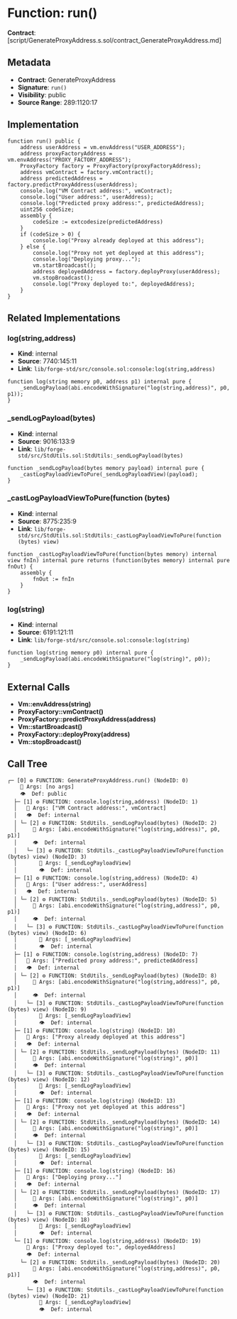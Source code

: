 # Function: run()

**Contract**: [script/GenerateProxyAddress.s.sol/contract_GenerateProxyAddress.md]

## Metadata

- **Contract**: GenerateProxyAddress
- **Signature**: `run()`
- **Visibility**: public
- **Source Range**: 289:1120:17

## Implementation

```solidity
function run() public {
    address userAddress = vm.envAddress("USER_ADDRESS");
    address proxyFactoryAddress = vm.envAddress("PROXY_FACTORY_ADDRESS");
    ProxyFactory factory = ProxyFactory(proxyFactoryAddress);
    address vmContract = factory.vmContract();
    address predictedAddress = factory.predictProxyAddress(userAddress);
    console.log("VM Contract address:", vmContract);
    console.log("User address:", userAddress);
    console.log("Predicted proxy address:", predictedAddress);
    uint256 codeSize;
    assembly {
        codeSize := extcodesize(predictedAddress)
    }
    if (codeSize > 0) {
        console.log("Proxy already deployed at this address");
    } else {
        console.log("Proxy not yet deployed at this address");
        console.log("Deploying proxy...");
        vm.startBroadcast();
        address deployedAddress = factory.deployProxy(userAddress);
        vm.stopBroadcast();
        console.log("Proxy deployed to:", deployedAddress);
    }
}
```

## Related Implementations

### log(string,address)

- **Kind**: internal
- **Source**: 7740:145:11
- **Link**: `lib/forge-std/src/console.sol:console:log(string,address)`

```solidity
function log(string memory p0, address p1) internal pure {
    _sendLogPayload(abi.encodeWithSignature("log(string,address)", p0, p1));
}
```

### _sendLogPayload(bytes)

- **Kind**: internal
- **Source**: 9016:133:9
- **Link**: `lib/forge-std/src/StdUtils.sol:StdUtils:_sendLogPayload(bytes)`

```solidity
function _sendLogPayload(bytes memory payload) internal pure {
    _castLogPayloadViewToPure(_sendLogPayloadView)(payload);
}
```

### _castLogPayloadViewToPure(function (bytes)

- **Kind**: internal
- **Source**: 8775:235:9
- **Link**: `lib/forge-std/src/StdUtils.sol:StdUtils:_castLogPayloadViewToPure(function (bytes) view)`

```solidity
function _castLogPayloadViewToPure(function(bytes memory) internal view fnIn) internal pure returns (function(bytes memory) internal pure fnOut) {
    assembly {
        fnOut := fnIn
    }
}
```

### log(string)

- **Kind**: internal
- **Source**: 6191:121:11
- **Link**: `lib/forge-std/src/console.sol:console:log(string)`

```solidity
function log(string memory p0) internal pure {
    _sendLogPayload(abi.encodeWithSignature("log(string)", p0));
}
```

## External Calls

- **Vm::envAddress(string)**
- **ProxyFactory::vmContract()**
- **ProxyFactory::predictProxyAddress(address)**
- **Vm::startBroadcast()**
- **ProxyFactory::deployProxy(address)**
- **Vm::stopBroadcast()**

## Call Tree

```
┌─ [0] ⚙️ FUNCTION: GenerateProxyAddress.run() (NodeID: 0)
    💬 Args: [no args]
    👁️  Def: public
  ├─ [1] ⚙️ FUNCTION: console.log(string,address) (NodeID: 1)
  │   💬 Args: ["VM Contract address:", vmContract]
  │   👁️  Def: internal
  │ └─ [2] ⚙️ FUNCTION: StdUtils._sendLogPayload(bytes) (NodeID: 2)
  │     💬 Args: [abi.encodeWithSignature("log(string,address)", p0, p1)]
  │     👁️  Def: internal
  │   └─ [3] ⚙️ FUNCTION: StdUtils._castLogPayloadViewToPure(function (bytes) view) (NodeID: 3)
  │       💬 Args: [_sendLogPayloadView]
  │       👁️  Def: internal
  ├─ [1] ⚙️ FUNCTION: console.log(string,address) (NodeID: 4)
  │   💬 Args: ["User address:", userAddress]
  │   👁️  Def: internal
  │ └─ [2] ⚙️ FUNCTION: StdUtils._sendLogPayload(bytes) (NodeID: 5)
  │     💬 Args: [abi.encodeWithSignature("log(string,address)", p0, p1)]
  │     👁️  Def: internal
  │   └─ [3] ⚙️ FUNCTION: StdUtils._castLogPayloadViewToPure(function (bytes) view) (NodeID: 6)
  │       💬 Args: [_sendLogPayloadView]
  │       👁️  Def: internal
  ├─ [1] ⚙️ FUNCTION: console.log(string,address) (NodeID: 7)
  │   💬 Args: ["Predicted proxy address:", predictedAddress]
  │   👁️  Def: internal
  │ └─ [2] ⚙️ FUNCTION: StdUtils._sendLogPayload(bytes) (NodeID: 8)
  │     💬 Args: [abi.encodeWithSignature("log(string,address)", p0, p1)]
  │     👁️  Def: internal
  │   └─ [3] ⚙️ FUNCTION: StdUtils._castLogPayloadViewToPure(function (bytes) view) (NodeID: 9)
  │       💬 Args: [_sendLogPayloadView]
  │       👁️  Def: internal
  ├─ [1] ⚙️ FUNCTION: console.log(string) (NodeID: 10)
  │   💬 Args: ["Proxy already deployed at this address"]
  │   👁️  Def: internal
  │ └─ [2] ⚙️ FUNCTION: StdUtils._sendLogPayload(bytes) (NodeID: 11)
  │     💬 Args: [abi.encodeWithSignature("log(string)", p0)]
  │     👁️  Def: internal
  │   └─ [3] ⚙️ FUNCTION: StdUtils._castLogPayloadViewToPure(function (bytes) view) (NodeID: 12)
  │       💬 Args: [_sendLogPayloadView]
  │       👁️  Def: internal
  ├─ [1] ⚙️ FUNCTION: console.log(string) (NodeID: 13)
  │   💬 Args: ["Proxy not yet deployed at this address"]
  │   👁️  Def: internal
  │ └─ [2] ⚙️ FUNCTION: StdUtils._sendLogPayload(bytes) (NodeID: 14)
  │     💬 Args: [abi.encodeWithSignature("log(string)", p0)]
  │     👁️  Def: internal
  │   └─ [3] ⚙️ FUNCTION: StdUtils._castLogPayloadViewToPure(function (bytes) view) (NodeID: 15)
  │       💬 Args: [_sendLogPayloadView]
  │       👁️  Def: internal
  ├─ [1] ⚙️ FUNCTION: console.log(string) (NodeID: 16)
  │   💬 Args: ["Deploying proxy..."]
  │   👁️  Def: internal
  │ └─ [2] ⚙️ FUNCTION: StdUtils._sendLogPayload(bytes) (NodeID: 17)
  │     💬 Args: [abi.encodeWithSignature("log(string)", p0)]
  │     👁️  Def: internal
  │   └─ [3] ⚙️ FUNCTION: StdUtils._castLogPayloadViewToPure(function (bytes) view) (NodeID: 18)
  │       💬 Args: [_sendLogPayloadView]
  │       👁️  Def: internal
  └─ [1] ⚙️ FUNCTION: console.log(string,address) (NodeID: 19)
      💬 Args: ["Proxy deployed to:", deployedAddress]
      👁️  Def: internal
    └─ [2] ⚙️ FUNCTION: StdUtils._sendLogPayload(bytes) (NodeID: 20)
        💬 Args: [abi.encodeWithSignature("log(string,address)", p0, p1)]
        👁️  Def: internal
      └─ [3] ⚙️ FUNCTION: StdUtils._castLogPayloadViewToPure(function (bytes) view) (NodeID: 21)
          💬 Args: [_sendLogPayloadView]
          👁️  Def: internal
```
